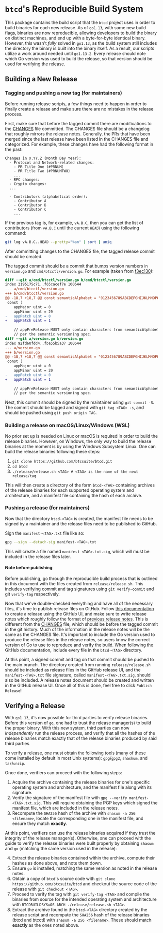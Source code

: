# `btcd`'s Reproducible Build System

This package contains the build script that the `btcd` project uses in order to
build binaries for each new release. As of `go1.13`, with some new build flags,
binaries are now reproducible, allowing developers to build the binary on
distinct machines, and end up with a byte-for-byte identical binary. However,
this wasn't _fully_ solved in `go1.13`, as the build system still includes the
directory the binary is built into the binary itself. As a result, our scripts
utilize a work around needed until `go1.13.2`.
Every release should note which Go version was used to build the release, so
that version should be used for verifying the release.

## Building a New Release

### Tagging and pushing a new tag (for maintainers)

Before running release scripts, a few things need to happen in order to finally
create a release and make sure there are no mistakes in the release process.

First, make sure that before the tagged commit there are modifications to the
[CHANGES](../CHANGES) file committed.
The CHANGES file should be a changelog that roughly mirrors the release notes.
Generally, the PRs that have been merged since the last release have been
listed in the CHANGES file and categorized.
For example, these changes have had the following format in the past:
```
Changes in X.YY.Z (Month Day Year):
  - Protocol and Network-related changes:
    - PR Title One (#PRNUM)
    - PR Title Two (#PRNUMTWO)
    ...
  - RPC changes:
  - Crypto changes:
  ...

  - Contributors (alphabetical order):
    - Contributor A
    - Contributor B
    - Contributor C
    ...
```

If the previous tag is, for example, `vA.B.C`, then you can get the list of
contributors (from `vA.B.C` until the current `HEAD`) using the following command:
```bash
git log vA.B.C..HEAD --pretty="%an" | sort | uniq
```
After committing changes to the CHANGES file, the tagged release commit
should be created.

The tagged commit should be a commit that bumps version numbers in `version.go`
and `cmd/btcctl/version.go`.
For example (taken from [f3ec130](https://github.com/btcsuite/btcd/commit/f3ec13030e4e828869954472cbc51ac36bee5c1d)):
```diff
diff --git a/cmd/btcctl/version.go b/cmd/btcctl/version.go
index 2195175c71..f65cacef7e 100644
--- a/cmd/btcctl/version.go
+++ b/cmd/btcctl/version.go
@@ -18,7 +18,7 @@ const semanticAlphabet = "0123456789ABCDEFGHIJKLMNOPQRSTUVWXYZabcdefghijklmnopqr
 const (
 	appMajor uint = 0
 	appMinor uint = 20
-	appPatch uint = 0
+	appPatch uint = 1
 
 	// appPreRelease MUST only contain characters from semanticAlphabet
 	// per the semantic versioning spec.
diff --git a/version.go b/version.go
index 92fd60fdd4..fba55b5a37 100644
--- a/version.go
+++ b/version.go
@@ -18,7 +18,7 @@ const semanticAlphabet = "0123456789ABCDEFGHIJKLMNOPQRSTUVWXYZabcdefghijklmnopqr
 const (
 	appMajor uint = 0
 	appMinor uint = 20
-	appPatch uint = 0
+	appPatch uint = 1
 
 	// appPreRelease MUST only contain characters from semanticAlphabet
 	// per the semantic versioning spec.
```

Next, this commit should be signed by the maintainer using `git commit -S`.
The commit should be tagged and signed with `git tag <TAG> -s`, and should be
pushed using `git push origin TAG`.

### Building a release on macOS/Linux/Windows (WSL)

No prior set up is needed on Linux or macOS is required in order to build the
release binaries. However, on Windows, the only way to build the release
binaries at the moment is by using the Windows Subsystem Linux. One can build
the release binaries following these steps:

1. `git clone https://github.com/btcsuite/btcd.git`
2. `cd btcd`
3. `./release/release.sh <TAG> # <TAG> is the name of the next release/tag`

This will then create a directory of the form `btcd-<TAG>` containing archives
of the release binaries for each supported operating system and architecture,
and a manifest file containing the hash of each archive.

### Pushing a release (for maintainers)

Now that the directory `btcd-<TAG>` is created, the manifest file needs to be
signed by a maintainer and the release files need to be published to GitHub.

Sign the `manifest-<TAG>.txt` file like so:
```sh
gpg --sign --detach-sig manifest-<TAG>.txt
```
This will create a file named `manifest-<TAG>.txt.sig`, which will must
be included in the release files later.

#### Note before publishing
Before publishing, go through the reproducible build process that is outlined
in this document with the files created from `release/release.sh`. This includes
verifying commit and tag signatures using `git verify-commit` and git `verify-tag`
respectively.

Now that we've double-checked everything and have all of the necessary files,
it's time to publish release files on GitHub.
Follow [this documentation](https://docs.github.com/en/github/administering-a-repository/managing-releases-in-a-repository)
to create a release using the GitHub UI, and make sure to write release notes
which roughly follow the format of [previous release notes](https://github.com/btcsuite/btcd/releases/tag/v0.20.1-beta).
This is different from the [CHANGES](../CHANGES) file, which should be before the
tagged commit in the git history.
Much of the information in the release notes will be the same as the CHANGES
file.
It's important to include the Go version used to produce the release files in
the release notes, so users know the correct version of Go to use to reproduce
and verify the build.
When following the GitHub documentation, include every file in the `btcd-<TAG>`
directory.

At this point, a signed commit and tag on that commit should be pushed to the main
branch. The directory created from running `release/release.sh` should be included
as release files in the GitHub release UI, and the `manifest-<TAG>.txt` file
signature, called `manifest-<TAG>.txt.sig`, should also be included.
A release notes document should be created and written in the GitHub release UI.
Once all of this is done, feel free to click `Publish Release`!

## Verifying a Release

With `go1.13`, it's now possible for third parties to verify release binaries.
Before this version of `go`, one had to trust the release manager(s) to build the
proper binary. With this new system, third parties can now _independently_ run
the release process, and verify that all the hashes of the release binaries
match exactly that of the release binaries produced by said third parties.

To verify a release, one must obtain the following tools (many of these come
installed by default in most Unix systems): `gpg`/`gpg2`, `shashum`, and
`tar`/`unzip`.

Once done, verifiers can proceed with the following steps:

1. Acquire the archive containing the release binaries for one's specific
   operating system and architecture, and the manifest file along with its
   signature.
2. Verify the signature of the manifest file with `gpg --verify
   manifest-<TAG>.txt.sig`. This will require obtaining the PGP keys which
   signed the manifest file, which are included in the release notes.
3. Recompute the `SHA256` hash of the archive with `shasum -a 256 <filename>`,
   locate the corresponding one in the manifest file, and ensure they match
   __exactly__.

At this point, verifiers can use the release binaries acquired if they trust
the integrity of the release manager(s). Otherwise, one can proceed with the
guide to verify the release binaries were built properly by obtaining `shasum`
and `go` (matching the same version used in the release):

4. Extract the release binaries contained within the archive, compute their
   hashes as done above, and note them down.
5. Ensure `go` is installed, matching the same version as noted in the release
   notes. 
6. Obtain a copy of `btcd`'s source code with `git clone
   https://github.com/btcsuite/btcd` and checkout the source code of the
   release with `git checkout <TAG>`.
7. Proceed to verify the tag with `git verify-tag <TAG>` and compile the
   binaries from source for the intended operating system and architecture with
   `BTCDBUILDSYS=OS-ARCH ./release/release.sh <TAG>`.
8. Extract the archive found in the `btcd-<TAG>` directory created by the
   release script and recompute the `SHA256` hash of the release binaries (btcd
   and btcctl) with `shasum -a 256 <filename>`. These should match __exactly__
   as the ones noted above.
